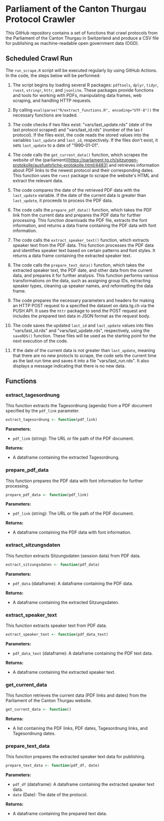 # Parliament of the Canton Thurgau Protocol Crawler

This GitHub repository contains a set of functions that crawl protocols from the Parliament of the Canton Thurgau in Switzerland and produce a CSV file for publishing as machine-readable open government data (OGD).

## Scheduled Crawl Run
The `run_scrape.R` script will be executed regularly by using GitHub Actions. In the code, the steps below will be performed:

1. The script begins by loading several R packages: `pdftools`, `dplyr`, `tidyr`, `rvest`, `stringr`, `httr`, and `jsonlite`. These packages provide functions and tools for working with PDFs, manipulating data frames, web scraping, and handling HTTP requests.

2. By calling `eval(parse("R/extract_functions.R", encoding="UTF-8"))` the necessary functions are loaded.

3. The code checks if two files exist: "vars/last_update.rds" (date of the last protocol scraped) and "vars/last_id.rds" (number of the las t protocol).  If the files exist, the code reads the stored values into the variables `last_update` and `last_id`, respectively. If the files don't exist, it sets `last_update` to a date of "1990-01-01".

4. The code calls the `get_current_data()` function, which scrapes the website of the (parliament)[https://parlament.tg.ch/sitzungen-protokolle/ausfuehrliche-protokolle.html/4483] and retrieves information about PDF links to the newest protocol and their corresponding dates. This function uses the `rvest` package to scrape the website's HTML and extract the relevant data.

5. The code compares the date of the retrieved PDF data with the `last_update` variable. If the date of the current data is greater than `last_update`, it proceeds to process the PDF data.

6. The code calls the `prepare_pdf_data()` function, which takes the PDF link from the current data and prepares the PDF data for further processing. This function downloads the PDF file, extracts the font information, and returns a data frame containing the PDF data with font information.

7. The code calls the `extract_speaker_text()` function, which extracts speaker text from the PDF data. This function processes the PDF data and identifies speaker text based on certain patterns and font styles. It returns a data frame containing the extracted speaker text.

8. The code calls the `prepare_text_data()` function, which takes the extracted speaker text, the PDF date, and other data from the current data, and prepares it for further analysis. This function performs various transformations on the data, such as assigning group IDs, extracting speaker types, cleaning up speaker names, and reformatting the data frame.

9. The code prepares the necessary parameters and headers for making an HTTP POST request to a specified the dataset on data.tg.ch via the PUSH API. It uses the `httr` package to send the POST request and includes the prepared text data in JSON format as the request body.

10. The code saves the updated `last_id` and `last_update` values into files "vars/last_id.rds" and "vars/last_update.rds", respectively, using the `saveRDS()` function. These files will be used as the starting point for the next execution of the code.

11. If the date of the current data is not greater than `last_update`, meaning that there are no new protocls to scrape, the code sets the current time as the last run time and saves it into a file "vars/last_run.rds". It also displays a message indicating that there is no new data.


## Functions

### extract_tagesordnung

This function extracts the Tagesordnung (agenda) from a PDF document specified by the `pdf_link` parameter.

```R
extract_tagesordnung <- function(pdf_link)
```

**Parameters:**
- `pdf_link` (string): The URL or file path of the PDF document.

**Returns:**
- A dataframe containing the extracted Tagesordnung.

### prepare_pdf_data

This function prepares the PDF data with font information for further processing.

```R
prepare_pdf_data <- function(pdf_link)
```

**Parameters:**
- `pdf_link` (string): The URL or file path of the PDF document.

**Returns:**
- A dataframe containing the PDF data with font information.

### extract_sitzungsdaten

This function extracts Sitzungsdaten (session data) from PDF data.

```R
extract_sitzungsdaten <- function(pdf_data)
```

**Parameters:**
- `pdf_data` (dataframe): A dataframe containing the PDF data.

**Returns:**
- A dataframe containing the extracted Sitzungsdaten.

### extract_speaker_text

This function extracts speaker text from PDF data.

```R
extract_speaker_text <- function(pdf_data_text)
```

**Parameters:**
- `pdf_data_text` (dataframe): A dataframe containing the PDF text data.

**Returns:**
- A dataframe containing the extracted speaker text.

### get_current_data

This function retrieves the current data (PDF links and dates) from the Parliament of the Canton Thurgau website.

```R
get_current_data <- function()
```

**Returns:**
- A list containing the PDF links, PDF dates, Tagesordnung links, and Tagesordnung dates.


### prepare_text_data

This function prepares the extracted speaker text data for publishing.

```R
prepare_text_data <- function(pdf_df, date)
```

**Parameters:**
- `pdf_df` (dataframe): A dataframe containing the extracted speaker text data.
- `date` (Date): The date of the protocol.

**Returns:**
- A dataframe containing the prepared text data.

